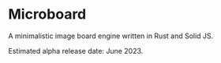 # Microboard

A minimalistic image board engine written in Rust and Solid JS.

Estimated alpha release date: June 2023.

